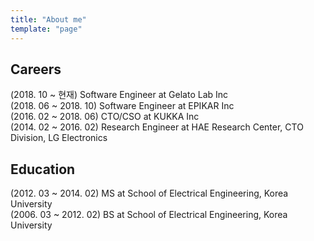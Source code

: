 ```yaml
---
title: "About me"
template: "page"
---
```


## Careers

(2018. 10 ~ 현재) Software Engineer at Gelato Lab Inc  
(2018. 06 ~ 2018. 10) Software Engineer at EPIKAR Inc  
(2016. 02 ~ 2018. 06) CTO/CSO at KUKKA Inc  
(2014. 02 ~ 2016. 02) Research Engineer at HAE Research Center, CTO Division, LG Electronics  

## Education

(2012. 03 ~ 2014. 02) MS at School of Electrical Engineering, Korea University  
(2006. 03 ~ 2012. 02) BS at School of Electrical Engineering, Korea University
